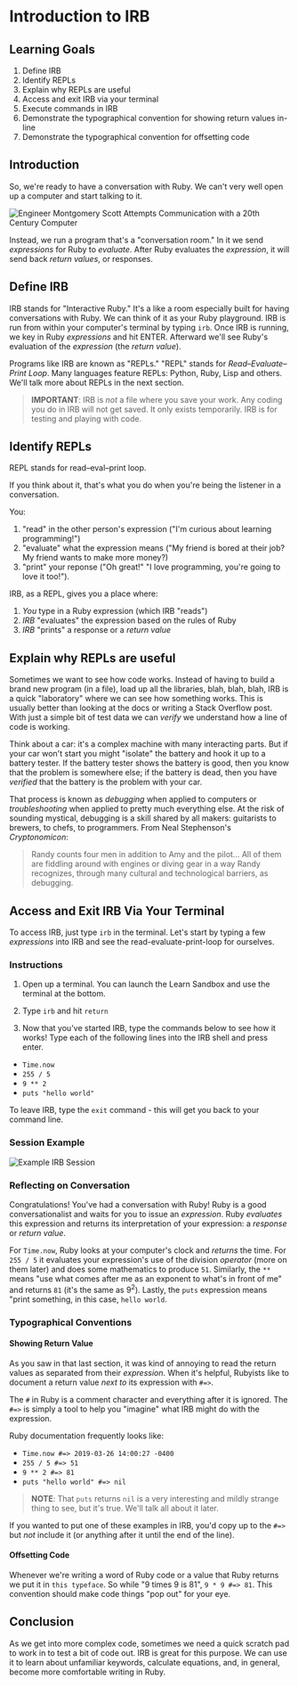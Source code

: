 # Introduction to IRB

## Learning Goals

1. Define IRB
2. Identify REPLs
3. Explain why REPLs are useful
4. Access and exit IRB via your terminal
5. Execute commands in IRB
6. Demonstrate the typographical convention for showing return values in-line
7. Demonstrate the typographical convention for offsetting code

## Introduction

So, we're ready to have a conversation with Ruby. We can't very well open up a
computer and start talking to it.

![Engineer Montgomery Scott Attempts Communication with a 20th Century
Computer](https://media.giphy.com/media/3o7btVRbshbbaC8Ygg/source.gif)

Instead, we run a program that's a "conversation room." In it we send _expressions_ for
Ruby to _evaluate_. After Ruby evaluates the _expression_, it will send back
_return values_, or responses.

## Define IRB

IRB stands for "Interactive Ruby." It's a like a room especially built for
having conversations with Ruby. We can think of it as your Ruby playground.
IRB is run from within your computer's terminal by typing `irb`. Once IRB is
running, we key in Ruby _expressions_ and hit ENTER. Afterward we'll see Ruby's
evaluation of the _expression_ (the _return value_).

Programs like IRB are known as "REPLs." "REPL" stands for _Read–Evaluate–Print
Loop_. Many languages feature REPLs: Python, Ruby, Lisp and others. We'll talk
more about REPLs in the next section.

> **IMPORTANT**: IRB is _not_ a file where you save your work. Any coding you
> do in IRB will not get saved. It only exists temporarily. IRB is for testing
> and playing with code.

## Identify REPLs

REPL stands for read–eval–print loop.

If you think about it, that's what you do when you're being the listener in a
conversation.

You:

1. "read" in the other person's expression ("I'm curious about learning programming!")
2. "evaluate" what the expression means ("My friend is bored at their job? My friend wants to make more money?)
3. "print" your reponse ("Oh great!" "I love programming, you're going to love it too!").

IRB, as a REPL, gives you a place where:

1. _You_ type in a Ruby expression (which IRB "reads")
2. _IRB_ "evaluates" the expression based on the rules of Ruby
3. _IRB_ "prints" a response or a _return value_

## Explain why REPLs are useful

Sometimes we want to see how code works. Instead of having to build a brand new
program (in a file), load up all the libraries, blah, blah, blah, IRB is a
quick "laboratory" where we can see how something works. This is usually better
than looking at the docs or writing a Stack Overflow post. With just a simple
bit of test data we can _verify_ we understand how a line of code is working.

Think about a car: it's a complex machine with many interacting parts. But if
your car won't start you might "isolate" the battery and hook it up to a
battery tester. If the battery tester shows the battery is good, then you know
that the problem is somewhere else; if the battery is dead, then you have
_verified_ that the battery is the problem with your car.

That process is known as _debugging_ when applied to computers or
_troubleshooting_ when applied to pretty much everything else. At the risk of
sounding mystical, debugging is a skill shared by all makers: guitarists to
brewers, to chefs, to programmers. From Neal Stephenson's _Cryptonomicon_:

> Randy counts four men in addition to Amy and the pilot...  All of them are
> fiddling around with engines or diving gear in a way Randy recognizes,
> through many cultural and technological barriers, as debugging.

## Access and Exit IRB Via Your Terminal

To access IRB, just type `irb` in the terminal. Let's start by typing a few
_expressions_ into IRB and see the read-evaluate-print-loop for ourselves.

### Instructions

1. Open up a terminal. You can launch the Learn Sandbox and use the terminal at
   the bottom.

2. Type `irb` and hit `return`

3. Now that you've started IRB, type the commands below to see how it works!
   Type each of the following lines into the IRB shell and press enter.

- `Time.now`
- `255 / 5`
- `9 ** 2`
- `puts "hello world"`

To leave IRB, type the `exit` command - this will get you back to your command line.

### Session Example

![Example IRB
Session](https://curriculum-content.s3.amazonaws.com/programming-univbasics/irb-readme/irb-readme.gif)

### Reflecting on Conversation

Congratulations! You've had a conversation with Ruby! Ruby is a good
conversationalist and waits for you to issue an _expression_. Ruby _evaluates_
this expression and returns its interpretation of your expression: a _response_
or _return value_.

For `Time.now`, Ruby looks at your computer's clock and _returns_ the time. For
`255 / 5` it evaluates your expression's use of the division _operator_ (more
on them later) and does some mathematics to produce `51`. Similarly, the `**`
means "use what comes after me as an exponent to what's in front of me" and
returns `81` (it's the same as 9<sup>2</sup>).  Lastly, the `puts`
expression means "print something, in this case, `hello world`.

### Typographical Conventions

#### Showing Return Value

As you saw in that last section, it was kind of annoying to read the return
values as separated from their _expression_. When it's helpful, Rubyists like to
document a return value _next to_ its expression with `#=>`.

The `#` in Ruby is a comment character and everything after it is ignored. The
`#=>` is simply a tool to help you "imagine" what IRB might do with the
expression.

Ruby documentation frequently looks like:

- `Time.now #=> 2019-03-26 14:00:27 -0400`
- `255 / 5 #=> 51`
- `9 ** 2 #=> 81`
- `puts "hello world" #=> nil`

> **NOTE**: That `puts` returns `nil` is a very interesting and mildly strange
> thing to see, but it's true. We'll talk all about it later.

If you wanted to put one of these examples in IRB, you'd copy up to the `#=>`
but _not_ include it (or anything after it until the end of the line).

#### Offsetting Code

Whenever we're writing a word of Ruby code or a value that Ruby returns we put
it in `this typeface`. So while "9 times 9 is 81", `9 * 9 #=> 81`. This
convention should make code things "pop out" for your eye.

## Conclusion

As we get into more complex code, sometimes we need a quick scratch pad to work
in to test a bit of code out. IRB is great for this purpose. We can use it to
learn about unfamiliar keywords, calculate equations, and, in general, become
more comfortable writing in Ruby.
